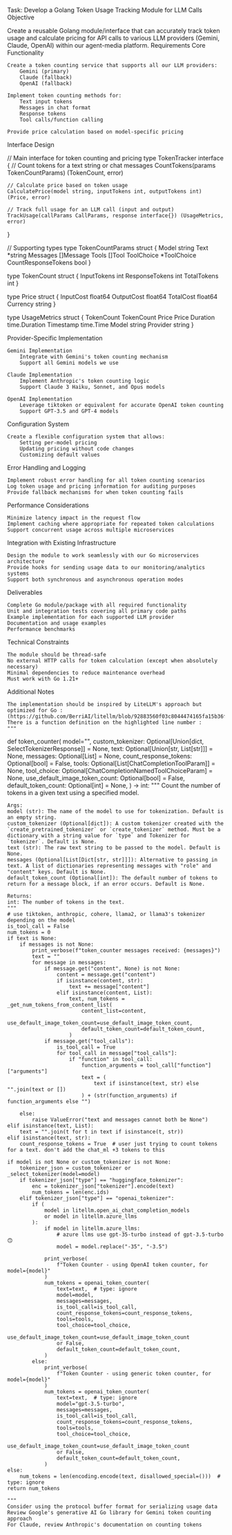 Task: Develop a Golang Token Usage Tracking Module for LLM Calls
Objective

Create a reusable Golang module/interface that can accurately track token usage and calculate pricing for API calls to various LLM providers (Gemini, Claude, OpenAI) within our agent-media platform.
Requirements
Core Functionality

    Create a token counting service that supports all our LLM providers:
        Gemini (primary)
        Claude (fallback)
        OpenAI (fallback)

    Implement token counting methods for:
        Text input tokens
        Messages in chat format
        Response tokens
        Tool calls/function calling

    Provide price calculation based on model-specific pricing

Interface Design

// Main interface for token counting and pricing
type TokenTracker interface {
    // Count tokens for a text string or chat messages
    CountTokens(params TokenCountParams) (TokenCount, error)
    
    // Calculate price based on token usage
    CalculatePrice(model string, inputTokens int, outputTokens int) (Price, error)
    
    // Track full usage for an LLM call (input and output)
    TrackUsage(callParams CallParams, response interface{}) (UsageMetrics, error)
}

// Supporting types
type TokenCountParams struct {
    Model            string
    Text             *string
    Messages         []Message
    Tools            []Tool
    ToolChoice       *ToolChoice
    CountResponseTokens bool
}

type TokenCount struct {
    InputTokens      int
    ResponseTokens   int
    TotalTokens      int
}

type Price struct {
    InputCost        float64
    OutputCost       float64
    TotalCost        float64
    Currency         string
}

type UsageMetrics struct {
    TokenCount       TokenCount
    Price            Price
    Duration         time.Duration
    Timestamp        time.Time
    Model            string
    Provider         string
}

Provider-Specific Implementation

    Gemini Implementation
        Integrate with Gemini's token counting mechanism
        Support all Gemini models we use

    Claude Implementation
        Implement Anthropic's token counting logic
        Support Claude 3 Haiku, Sonnet, and Opus models

    OpenAI Implementation
        Leverage tiktoken or equivalent for accurate OpenAI token counting
        Support GPT-3.5 and GPT-4 models

Configuration System

    Create a flexible configuration system that allows:
        Setting per-model pricing
        Updating pricing without code changes
        Customizing default values

Error Handling and Logging

    Implement robust error handling for all token counting scenarios
    Log token usage and pricing information for auditing purposes
    Provide fallback mechanisms for when token counting fails

Performance Considerations

    Minimize latency impact in the request flow
    Implement caching where appropriate for repeated token calculations
    Support concurrent usage across multiple microservices

Integration with Existing Infrastructure

    Design the module to work seamlessly with our Go microservices architecture
    Provide hooks for sending usage data to our monitoring/analytics systems
    Support both synchronous and asynchronous operation modes

Deliverables

    Complete Go module/package with all required functionality
    Unit and integration tests covering all primary code paths
    Example implementation for each supported LLM provider
    Documentation and usage examples
    Performance benchmarks

Technical Constraints

    The module should be thread-safe
    No external HTTP calls for token calculation (except when absolutely necessary)
    Minimal dependencies to reduce maintenance overhead
    Must work with Go 1.21+

Additional Notes

    The implementation should be inspired by LiteLLM's approach but optimized for Go : (https://github.com/BerriAI/litellm/blob/92883560f03c8044474165fa15b36f0564a1d570/litellm/utils.py#L1837)
    There is a function definition on the highlighted line number :
    """
def token_counter(
    model="",
    custom_tokenizer: Optional[Union[dict, SelectTokenizerResponse]] = None,
    text: Optional[Union[str, List[str]]] = None,
    messages: Optional[List] = None,
    count_response_tokens: Optional[bool] = False,
    tools: Optional[List[ChatCompletionToolParam]] = None,
    tool_choice: Optional[ChatCompletionNamedToolChoiceParam] = None,
    use_default_image_token_count: Optional[bool] = False,
    default_token_count: Optional[int] = None,
) -> int:
    """
    Count the number of tokens in a given text using a specified model.

    Args:
    model (str): The name of the model to use for tokenization. Default is an empty string.
    custom_tokenizer (Optional[dict]): A custom tokenizer created with the `create_pretrained_tokenizer` or `create_tokenizer` method. Must be a dictionary with a string value for `type` and Tokenizer for `tokenizer`. Default is None.
    text (str): The raw text string to be passed to the model. Default is None.
    messages (Optional[List[Dict[str, str]]]): Alternative to passing in text. A list of dictionaries representing messages with "role" and "content" keys. Default is None.
    default_token_count (Optional[int]): The default number of tokens to return for a message block, if an error occurs. Default is None.

    Returns:
    int: The number of tokens in the text.
    """
    # use tiktoken, anthropic, cohere, llama2, or llama3's tokenizer depending on the model
    is_tool_call = False
    num_tokens = 0
    if text is None:
        if messages is not None:
            print_verbose(f"token_counter messages received: {messages}")
            text = ""
            for message in messages:
                if message.get("content", None) is not None:
                    content = message.get("content")
                    if isinstance(content, str):
                        text += message["content"]
                    elif isinstance(content, List):
                        text, num_tokens = _get_num_tokens_from_content_list(
                            content_list=content,
                            use_default_image_token_count=use_default_image_token_count,
                            default_token_count=default_token_count,
                        )
                if message.get("tool_calls"):
                    is_tool_call = True
                    for tool_call in message["tool_calls"]:
                        if "function" in tool_call:
                            function_arguments = tool_call["function"]["arguments"]
                            text = (
                                text if isinstance(text, str) else "".join(text or [])
                            ) + (str(function_arguments) if function_arguments else "")

        else:
            raise ValueError("text and messages cannot both be None")
    elif isinstance(text, List):
        text = "".join(t for t in text if isinstance(t, str))
    elif isinstance(text, str):
        count_response_tokens = True  # user just trying to count tokens for a text. don't add the chat_ml +3 tokens to this

    if model is not None or custom_tokenizer is not None:
        tokenizer_json = custom_tokenizer or _select_tokenizer(model=model)
        if tokenizer_json["type"] == "huggingface_tokenizer":
            enc = tokenizer_json["tokenizer"].encode(text)
            num_tokens = len(enc.ids)
        elif tokenizer_json["type"] == "openai_tokenizer":
            if (
                model in litellm.open_ai_chat_completion_models
                or model in litellm.azure_llms
            ):
                if model in litellm.azure_llms:
                    # azure llms use gpt-35-turbo instead of gpt-3.5-turbo 🙃
                    model = model.replace("-35", "-3.5")

                print_verbose(
                    f"Token Counter - using OpenAI token counter, for model={model}"
                )
                num_tokens = openai_token_counter(
                    text=text,  # type: ignore
                    model=model,
                    messages=messages,
                    is_tool_call=is_tool_call,
                    count_response_tokens=count_response_tokens,
                    tools=tools,
                    tool_choice=tool_choice,
                    use_default_image_token_count=use_default_image_token_count
                    or False,
                    default_token_count=default_token_count,
                )
            else:
                print_verbose(
                    f"Token Counter - using generic token counter, for model={model}"
                )
                num_tokens = openai_token_counter(
                    text=text,  # type: ignore
                    model="gpt-3.5-turbo",
                    messages=messages,
                    is_tool_call=is_tool_call,
                    count_response_tokens=count_response_tokens,
                    tools=tools,
                    tool_choice=tool_choice,
                    use_default_image_token_count=use_default_image_token_count
                    or False,
                    default_token_count=default_token_count,
                )
    else:
        num_tokens = len(encoding.encode(text, disallowed_special=()))  # type: ignore
    return num_tokens

    """
    Consider using the protocol buffer format for serializing usage data
    Review Google's generative AI Go library for Gemini token counting approach
    For Claude, review Anthropic's documentation on counting tokens

